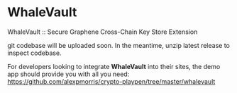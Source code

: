 # WhaleVault
WhaleVault :: Secure Graphene Cross-Chain Key Store Extension

git codebase will be uploaded soon.  In the meantime, unzip latest release to inspect codebase.

For developers looking to integrate **WhaleVault** into their sites, the demo app should provide you 
with all you need: https://github.com/alexpmorris/crypto-playpen/tree/master/whalevault
